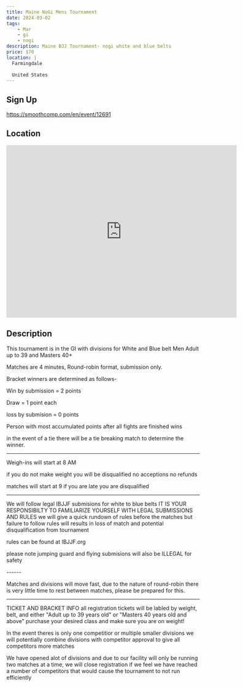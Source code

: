 ```yaml
---
title: Maine NoGi Mens Tournament
date: 2024-03-02
tags:
    - Mar
    - gi 
    - nogi 
description: Maine BJJ Tournament- nogi white and blue belts
price: $70
location: |
  Farmingdale
  
  United States
---
```

## Sign Up
https://smoothcomp.com/en/event/12691

## Location
<iframe src="https://www.google.com/maps/embed?pb=!1m18!1m12!1m3!1d12345.6789!2d-69.7783425!3d44.2610531!2m3!1f0!2f0!3f0!3m2!1i1024!2i768!4f13.1!3m3!1m2!1s0x0%3A0x0!2z44.2610531!5e0!3m2!1sen!2sus!4v1234567890" width="600" height="450" style="border:0;" allowfullscreen="" loading="lazy"></iframe>

## Description
This tournament is in the GI with divisions for White and Blue belt Men Adult up to 39 and Masters 40+ 


Matches are 4 minutes, Round-robin format, submission only.


Bracket winners are determined as follows-


Win by submission = 2 points 


Draw = 1 point each 


loss by submision = 0 points


Person with most accumulated points after all fights are finished wins 


in the event of a tie there will be a tie breaking match to determine the winner.


------


Weigh-ins will start at 8 AM


if you do not make weight you will be disqualified no acceptions no refunds 


matches will start at 9 if you are late you are disqualified 


------


We will follow legal IBJJF submisions for white to blue belts IT IS YOUR RESPONSIBILTY TO FAMILIARIZE YOURSELF WITH LEGAL SUBMISSIONS AND RULES we will give a quick rundown of rules before the matches but failure to follow rules will results in loss of match and potential disqualification from tournament


rules can be found at IBJJF.org 


please note jumping guard and flying submisions will also be ILLEGAL for safety 


------ 


Matches and divisions will move fast, due to the nature of round-robin there is very little time to rest between matches, please be prepared for this.


------


TICKET AND BRACKET INFO all registration tickets will be labled by weight, belt, and either "Adult up to 39 years old" or "Masters 40 years old and above" purchase your desired class and make sure you are on weight! 


In the event theres is only one competitior or multiple smaller divisions we will potentially combine divisions with competitor approval to give all competitors more matches 


We have opened alot of divisions and due to our facility will only be running two matches at a time, we will close registration if we feel we have reached a number of competitors that would cause the tournament to not run efficiently